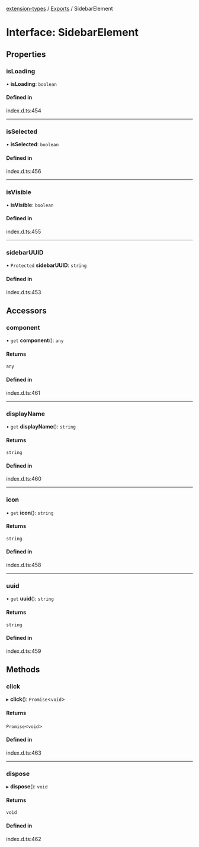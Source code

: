 [extension-types](../README.md) / [Exports](../modules.md) / SidebarElement

# Interface: SidebarElement

## Properties

### isLoading

• **isLoading**: `boolean`

#### Defined in

index.d.ts:454

___

### isSelected

• **isSelected**: `boolean`

#### Defined in

index.d.ts:456

___

### isVisible

• **isVisible**: `boolean`

#### Defined in

index.d.ts:455

___

### sidebarUUID

• `Protected` **sidebarUUID**: `string`

#### Defined in

index.d.ts:453

## Accessors

### component

• `get` **component**(): `any`

#### Returns

`any`

#### Defined in

index.d.ts:461

___

### displayName

• `get` **displayName**(): `string`

#### Returns

`string`

#### Defined in

index.d.ts:460

___

### icon

• `get` **icon**(): `string`

#### Returns

`string`

#### Defined in

index.d.ts:458

___

### uuid

• `get` **uuid**(): `string`

#### Returns

`string`

#### Defined in

index.d.ts:459

## Methods

### click

▸ **click**(): `Promise`<`void`\>

#### Returns

`Promise`<`void`\>

#### Defined in

index.d.ts:463

___

### dispose

▸ **dispose**(): `void`

#### Returns

`void`

#### Defined in

index.d.ts:462
